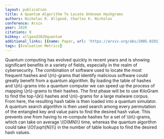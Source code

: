 ```yaml
---
layout: publication
title: A Quantum Algorithm To Locate Unknown Hashgrams
authors: Nicholas R. Allgood, Charles K. Nicholas
conference: Arxiv
year: 2020
citations: 0
bibkey: allgood2020quantum
additional_links: [{name: Paper, url: 'https://arxiv.org/abs/2005.02911'}]
tags: [Evaluation Metrics]
---
```

Quantum computing has evolved quickly in recent years and is showing
significant benefits in a variety of fields, especially in the realm of
cybersecurity. The combination of software used to locate the most frequent
hashes and \\(n\\)-grams that identify malicious software could greatly benefit
from a quantum algorithm. By loading the table of hashes and \\(n\\)-grams into a
quantum computer we can speed up the process of mapping \\(n\\)-grams to their
hashes. The first phase will be to use KiloGram to find the top-\\(k\\) hashes and
\\(n\\)-grams for a large malware corpus. From here, the resulting hash table is
then loaded into a quantum simulator. A quantum search algorithm is then used
search among every permutation of the entangled key and value pairs to find the
desired hash value. This prevents one from having to re-compute hashes for a
set of \\(n\\)-grams, which can take on average \\(O(MN)\\) time, whereas the quantum
algorithm could take \\(O(\sqrt\{N\})\\) in the number of table lookups to find the
desired hash values.